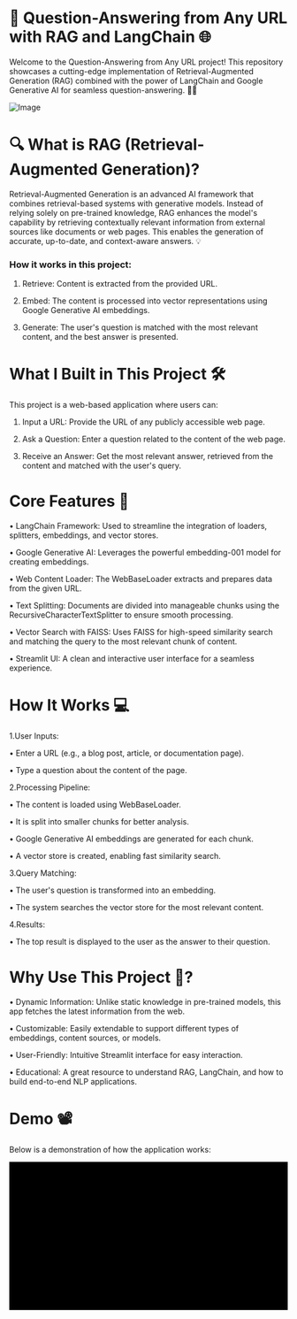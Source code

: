 # 🚀 Question-Answering from Any URL with RAG and LangChain 🌐

Welcome to the Question-Answering from Any URL project! This repository showcases a cutting-edge implementation of Retrieval-Augmented Generation (RAG) combined with the power of LangChain and Google Generative AI for seamless question-answering. 🧠✨


![Image](https://github.com/user-attachments/assets/89de9f8e-9531-422a-a2cd-dac14eed3d98)

# 🔍 What is RAG (Retrieval-Augmented Generation)?
Retrieval-Augmented Generation is an advanced AI framework that combines retrieval-based systems with generative models. Instead of relying solely on pre-trained knowledge, RAG enhances the model's capability by retrieving contextually relevant information from external sources like documents or web pages. This enables the generation of accurate, up-to-date, and context-aware answers. 💡

### How it works in this project:

1. Retrieve: Content is extracted from the provided URL.

2. Embed: The content is processed into vector representations using Google Generative AI embeddings.

3. Generate: The user's question is matched with the most relevant content, and the best answer is presented.


# What I Built in This Project 🛠️ 

This project is a web-based application where users can:

1. Input a URL: Provide the URL of any publicly accessible web page.

2. Ask a Question: Enter a question related to the content of the web page.

3. Receive an Answer: Get the most relevant answer, retrieved from the content and matched with the user's query.

# Core Features 🔗

• LangChain Framework: Used to streamline the integration of loaders, splitters, embeddings, and vector stores.

• Google Generative AI: Leverages the powerful embedding-001 model for creating embeddings.

• Web Content Loader: The WebBaseLoader extracts and prepares data from the given URL.

• Text Splitting: Documents are divided into manageable chunks using the RecursiveCharacterTextSplitter to ensure smooth processing.

• Vector Search with FAISS: Uses FAISS for high-speed similarity search and matching the query to the most relevant chunk of content.

• Streamlit UI: A clean and interactive user interface for a seamless experience.



# How It Works 💻


1.User Inputs:

• Enter a URL (e.g., a blog post, article, or documentation page).

• Type a question about the content of the page.

2.Processing Pipeline:

• The content is loaded using WebBaseLoader.

• It is split into smaller chunks for better analysis.

• Google Generative AI embeddings are generated for each chunk.

• A vector store is created, enabling fast similarity search.

3.Query Matching:

• The user's question is transformed into an embedding.

• The system searches the vector store for the most relevant content.

4.Results:

• The top result is displayed to the user as the answer to their question.


# Why Use This Project 🌟?  

• Dynamic Information: Unlike static knowledge in pre-trained models, this app fetches the latest information from the web.

• Customizable: Easily extendable to support different types of embeddings, content sources, or models.

• User-Friendly: Intuitive Streamlit interface for easy interaction.

• Educational: A great resource to understand RAG, LangChain, and how to build end-to-end NLP applications.





# Demo 📽

Below is a demonstration of how the application works:

![Demo of the Application](https://github.com/Abdelrahman-Amen/Question_Answering_from_Any_URL_with_RAG/blob/main/Demo.gif)
